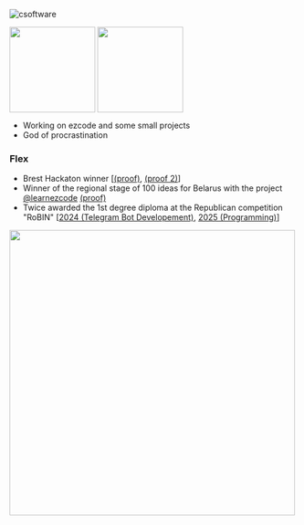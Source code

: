 ![csoftware](https://github.com/csoftware-arigpt/csoftware-arigpt/assets/130468357/1ed4022f-d8ee-40e6-88e1-c46d7dd6b8ec)

<img height=150 align="center" src="https://github-readme-stats.vercel.app/api?username=csoftware-arigpt&show_icons=true&theme=transparent" /> <img height=150 align="center" src="https://github-readme-stats.vercel.app/api/top-langs/?username=csoftware-arigpt&show_icons=true&theme=transparent&layout=compact" />


- Working on ezcode and some small projects
- God of procrastination

### Flex

- Brest Hackaton winner [[(proof)](https://drive.google.com/file/d/1pny9kkt9EMB8p4bqadPW8gs_dz3X2bGS/view), [(proof 2)](https://bntp.by/blog/%F0%9F%8E%89-vtoroj-den-hakatona-v-zao-bntp-novye-idei-i-pobediteli/)]
- Winner of the regional stage of 100 ideas for Belarus with the project [@learnezcode](https://github.com/learnezcode) [(proof)](https://t.me/brestbrsm/20396)
- Twice awarded the 1st degree diploma at the Republican competition "RoBIN" [[2024 (Telegram Bot Developement)](https://zubronok.by/events/robin-2024%D0%B8%D1%82%D0%BE%D0%B3%D0%B8/), [2025 (Programming)](https://zubronok.by/programms/smeny-2025-goda/smena-robin/robin-2025.php)]

<img height=500 src="https://github.com/user-attachments/assets/d197f61a-34ec-4753-bb01-b7c622acf600"/>
